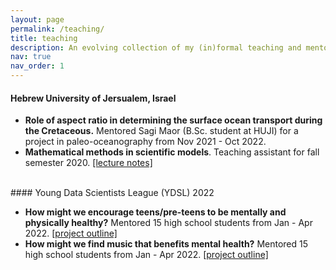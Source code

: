 ```yaml
---
layout: page
permalink: /teaching/
title: teaching
description: An evolving collection of my (in)formal teaching and mentorship efforts.
nav: true
nav_order: 1
---
```


#### Hebrew University of Jersualem, Israel

- **Role of aspect ratio in determining the surface ocean transport during the Cretaceous.**
 Mentored Sagi Maor (B.Sc. student at HUJI) for a project in paleo-oceanography from Nov 2021 - Oct 2022.
- **Mathematical methods in scientific models**. Teaching assistant for fall semester 2020. [[lecture notes]](https://kaushalgianchandani.github.io/assets/pdf/mm.pdf)

<br>
#### Young Data Scientists League (YDSL) 2022

- **How might we encourage teens/pre-teens to be mentally and physically healthy?** Mentored 15 high school students from Jan - Apr 2022. [[project outline]](https://kaushalgianchandani.github.io/assets/pdf/Project1_KG_AT.pdf)
- **How might we find music that benefits mental health?** Mentored 15 high school students from Jan - Apr 2022. [[project outline]](https://kaushalgianchandani.github.io/assets/pdf/Project2_KG_AT.pdf)

